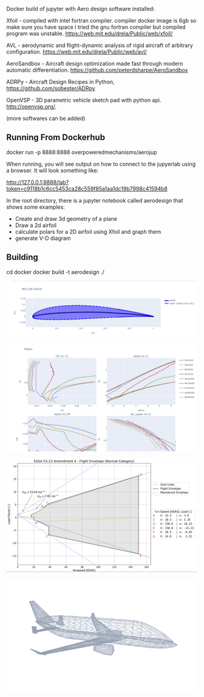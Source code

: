 
Docker build of jupyter with Aero design software installed:

Xfoil - compiled with intel fortran compiler.  compiler docker image is 6gb so make sure you have space
   I tried the gnu fortran compiler but compiled program was unstable.
https://web.mit.edu/drela/Public/web/xfoil/

AVL - aerodynamic and flight-dynamic analysis of rigid aircraft of arbitrary configuration.
https://web.mit.edu/drela/Public/web/avl/

AeroSandbox -  Aircraft design optimization made fast through modern automatic differentiation.
https://github.com/peterdsharpe/AeroSandbox

ADRPy - Aircraft Design Recipes in Python, https://github.com/sobester/ADRpy

OpenVSP - 3D parametric vehicle sketch pad with python api.  http://openvsp.org/.

(more softwares can be added)

Running From Dockerhub
----------------------

docker run -p 8888:8888 overpoweredmechanisms/aerojup

When running, you will see output on how to connect to the jupyerlab using a browser.  It will look something like:

http://127.0.0.1:8888/lab?token=c9118b1c6cc5453ca28c559f85a1aa1dc19b7998c41594b8

In the root directory, there is a jupyter notebook called aerodesign that shows some examples:

- Create and draw 3d geometry of a plane
- Draw a 2d airfoil
- calculate polars for a 2D airfoil using Xfoil and graph them
- generate V-D diagram

Building
--------
cd docker
docker build -t aerodesign ./

![Airfoil 2D](airfoil.png)

![Polars](polar.png)

![V-N Diagram](vndiagram.png)

![OpenVSP View](openvsp_stl.png)

